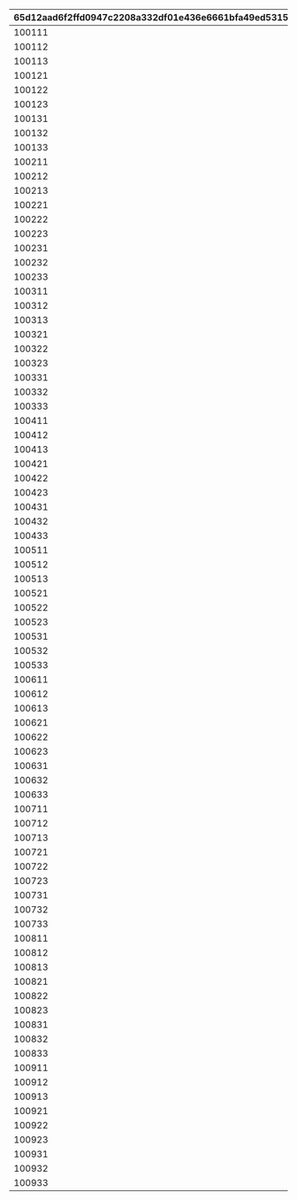 |65d12aad6f2ffd0947c2208a332df01e436e6661bfa49ed5315c640268de14ca|32712e6e2093a64cfc8082e0cab8bb0b886f99dd89512530235a6d43fc9ded1e|483de4cb423f8c4a41a41a7dcbe67c58e32f7818df8dcdc6143b22445f84d6c9|ea1d47c67d42a2534834dd9b2ba916e39558e50f09e66d8c15913dfd84c9c648|b45283d29e341a8ffa9f8abcac81fb51f642eb5f7467fa2697702cb7a89969be|ea66dabb15f8f01e184142d99025f10c8c11d4ce155afc6adb26b41bcff94876|0050529ad55da46f8b9c9d2fb53d093772adf3b81e925709e9268d6cf99f5e2c|8ea224f63ae38c3ca84e53c53fcd27df9f9c7ccdcad559e6584c4438f7b01ea7|e35725631c6fe6aa4cef64bef2723b9a5c9dfe07a6c89742a152cbe94b3f43ca|ac89f57e2174d046750491548c1587fe8d2cd0fb507a39564142b8b0ca89953d|39ff94796678953e45af76e38d9c0a2c26fd788e87d880906dd266cd456ffd56|da0f8f3746b591a70928b9b654348d2b9bd07770fa45cbc201ce92253a1c642d|bed7bb8f949ce4ebbf8c54899c3a61e4139226219ad21dcc32efe6f27e6eba89|caad105426800a347c9ebb981dbd92784ef3e8669fa36ab3b52ca02fa2fa2073|ae96f37c658a73b9eee4e572ad9451a1ce3ec98721871327ad48b3b243b7923c|7004ab3c16474ecffd278e1d68b2bbb6ab5d764f01c8a7a42cdf5473e3dffb85|ba3b0cf68cffffa28085cea95bbe997ba2685b9a88704173f35f6562be069fa1|6eff9f23a32b79db5a82ba6a36435dc3082d3a7883f5b8ec9f6a0447f8a3da8a|e8a065540d4ed5136106b8d9ea50f09f03dc3dc8de744894f1e7c997c895dfae|
| --- | --- | --- | --- | --- | --- | --- | --- | --- | --- | --- | --- | --- | --- | --- | --- | --- | --- | --- |
|100111|123001|6|-100|1001|103401|105501|112201|0|1|100701|6|6|100003|1|100701|6|90|6|
|100112|123001|6|-100|1001|103401|100901|105101|0|2|103401|6|6|100003|1|106601|6|90|6|
|100113|101801|6|-100|1001|113401|110301|106901|0|3|110301|6|6|100003|1|112701|6|90|6|
|100121|100201|4|-100|1001|103401|117301|123001|0|1|100201|4|5|100003|2|102901|4|90|4|
|100122|104001|4|-100|1001|117301|105101|110301|0|2|104001|4|4|100003|2|104801|4|90|4|
|100123|111001|4|-100|1001|118001|118501|100801|0|3|101401|4|4|100003|2|101401|4|90|5|
|100131|100801|1|-100|1001|117301|112201|123001|0|1|112201|1|3|100003|3|100701|2|90|2|
|100132|112201|2|-100|1001|106601|103401|105501|0|2|105501|1|1|100003|3|100501|2|90|1|
|100133|124501|3|-100|1001|104801|113401|110301|0|3|124501|1|2|100003|3|105401|1|90|2|
|100211|111401|6|-100|1002|103401|117301|105001|0|1|111401|6|6|100003|1|106601|6|90|6|
|100212|100801|6|-100|1002|105401|113401|123001|0|2|113401|6|6|100003|1|105201|6|90|6|
|100213|107701|6|-100|1002|103401|105501|123001|0|3|105501|6|6|100003|1|100501|6|90|6|
|100221|119001|4|-100|1002|103401|124101|100901|0|1|122801|4|4|100003|2|122801|4|90|5|
|100222|123001|5|-100|1002|100501|103401|121101|0|2|100501|4|4|100003|2|105201|4|90|4|
|100223|118501|5|-100|1002|103401|105501|123001|0|3|118501|4|5|100003|2|100701|4|90|4|
|100231|123001|3|-100|1002|108901|103401|102601|0|1|108901|1|1|100003|3|105201|2|90|1|
|100232|123001|3|-100|1002|102601|113401|112201|0|2|104801|1|2|100003|3|104801|1|90|2|
|100233|106001|7|-100|1002|114701|100501|110301|0|3|106001|1|2|100003|3|100701|2|90|1|
|100311|125101|6|-100|1003|122801|103401|123001|0|1|102901|6|6|100003|1|102901|6|90|6|
|100312|111001|6|-100|1003|106601|180301|110301|0|2|180301|6|6|100003|1|105401|6|90|6|
|100313|118501|6|-100|1003|121401|123001|118001|0|3|121401|6|6|100003|1|101401|6|90|6|
|100321|123001|5|-100|1003|106601|103401|110301|0|1|114701|4|4|100003|2|114701|4|90|4|
|100322|180201|4|-100|1003|117301|110301|106901|0|2|106901|4|5|100003|2|100701|4|90|4|
|100323|124501|5|-100|1003|117501|105101|113401|0|3|124501|4|4|100003|2|103401|4|90|4|
|100331|123001|3|-100|1003|108101|117301|102601|0|1|108101|1|1|100003|3|103401|8|90|2|
|100332|108201|8|-100|1003|103401|112701|123501|0|2|108201|1|2|100003|3|100701|1|90|2|
|100333|108301|8|-100|1003|123001|101001|100801|0|3|108301|1|1|100003|3|101401|3|90|1|
|100411|110301|6|-100|1004|106601|103401|100901|0|1|106601|6|6|100003|1|114701|6|90|6|
|100412|106901|6|-100|1004|100501|105401|103401|0|2|180401|6|6|100003|1|180401|6|90|6|
|100413|100801|6|-100|1004|105501|101401|123001|0|3|100801|6|6|100003|1|103401|6|90|6|
|100421|118001|4|-100|1004|106601|180301|110301|0|1|105401|4|4|100003|2|105401|4|90|4|
|100422|101801|4|-100|1004|113401|110301|124501|0|2|101801|4|5|100003|2|105301|4|90|4|
|100423|123001|5|-100|1004|123301|103401|105501|0|3|123301|4|4|100003|2|105201|4|90|4|
|100431|108301|8|-100|1004|125801|126101|110301|0|1|126101|3|2|100003|3|126001|3|90|3|
|100432|108301|8|-100|1004|103401|121101|123001|0|2|103301|7|3|100003|3|103301|1|90|2|
|100433|106001|7|-100|1004|117301|180501|123001|0|3|105801|7|3|100003|3|105801|2|90|2|
|100511|123001|6|-100|1005|103401|105501|112201|0|1|105501|6|6|100003|1|100701|6|90|6|
|100512|123001|6|-100|1005|103401|100901|105101|0|2|100901|6|6|100003|1|106601|6|90|6|
|100513|101801|6|-100|1005|113401|110301|106901|0|3|112701|6|6|100003|1|112701|6|90|6|
|100521|110301|4|-100|1005|106601|100101|123801|0|1|100101|4|4|100003|2|114701|4|90|4|
|100522|112201|4|-100|1005|103401|105501|102601|0|2|102601|4|4|100003|2|105201|4|90|4|
|100523|121401|4|-100|1005|119201|105501|110301|0|3|119201|4|4|100003|2|105401|4|90|4|
|100531|108301|8|-100|1005|106601|103401|107701|0|1|106601|1|8|100003|3|105201|1|90|1|
|100532|108301|8|-100|1005|103401|126101|123001|0|2|127901|3|3|100003|3|127901|1|90|3|
|100533|108401|8|-100|1005|123301|102601|123001|0|3|108401|7|3|100003|3|105801|2|90|1|
|100611|111401|6|-100|1006|103401|117301|105001|0|1|111401|6|6|100003|1|106601|6|90|6|
|100612|100801|6|-100|1006|105401|113401|123001|0|2|113401|6|6|100003|1|105201|6|90|6|
|100613|107701|6|-100|1006|103401|105501|123001|0|3|107701|6|6|100003|1|100501|6|90|6|
|100621|111401|4|-100|1006|103401|112201|105001|0|1|112201|4|4|100003|2|106601|4|90|4|
|100622|123001|5|-100|1006|105401|105301|105501|0|2|123001|4|4|100003|2|102901|4|90|4|
|100623|123001|5|-100|1006|117301|101401|112201|0|3|117301|4|4|100003|2|100701|4|90|4|
|100631|108301|8|-100|1006|103401|105501|106001|0|1|128301|3|7|100003|3|128301|1|90|1|
|100632|108301|8|-100|1006|106601|123301|123001|0|2|106501|1|3|100003|3|106501|1|90|2|
|100633|107701|8|-100|1006|102601|110301|123001|0|3|109001|8|3|100003|3|109001|1|90|2|
|100711|125101|6|-100|1007|122801|103401|123001|1001|1|125101|6|6|100003|1|102901|6|90|6|
|100712|111001|6|-100|1007|106601|180301|110301|1001|2|111001|6|6|100003|1|105401|6|90|6|
|100713|118501|6|-100|1007|121401|123001|118001|1001|3|118001|6|6|100003|1|101401|6|90|6|
|100721|100201|4|-100|1007|103401|117301|123001|1001|1|100201|4|5|100003|2|102901|4|90|4|
|100722|104001|4|-100|1007|117301|105101|110301|1001|2|105101|4|4|100003|2|104801|4|90|4|
|100723|111001|4|-100|1007|118001|118501|100801|1001|3|100801|4|4|100003|2|101401|4|90|4|
|100731|118501|3|-100|1007|123301|102601|123001|1001|1|128801|3|3|100003|3|128801|2|90|1|
|100732|108301|8|-100|1007|103401|105501|128901|1001|2|128901|1|3|100003|3|104501|1|90|1|
|100733|108301|8|-100|1007|128701|117301|123001|1001|3|128701|3|3|100003|3|128301|3|90|2|
|100811|123001|6|-100|1008|103401|105501|112201|1002|1|100701|6|6|100003|1|100701|6|90|6|
|100812|111401|6|-100|1008|103401|117301|105001|1002|2|111401|6|6|100003|1|106601|6|90|6|
|100813|125101|6|-100|1008|122801|103401|123001|1002|3|102901|6|6|100003|1|102901|6|90|6|
|100821|111401|4|-100|1008|103401|110301|101201|1002|1|110301|4|4|100003|2|104601|4|90|4|
|100822|123001|5|-100|1008|106601|113401|106901|1002|2|106601|4|5|100003|2|105201|4|90|4|
|100823|100801|4|-100|1008|105501|101401|123001|1002|3|123001|4|5|100003|2|103401|4|90|4|
|100831|108301|8|-100|1008|103401|112201|108801|1002|1|108801|1|1|100003|3|108901|1|90|2|
|100832|129001|3|-100|1008|108901|126101|107701|1002|2|129001|1|8|100003|3|100701|1|90|3|
|100833|100201|1|-100|1008|126101|101401|123001|1002|3|100201|1|3|100003|3|103401|3|90|1|
|100911|110301|6|-100|1009|106601|103401|100901|1003|1|100901|6|6|100003|1|114701|6|90|6|
|100912|106901|6|-100|1009|100501|105401|103401|1003|2|106901|6|6|100003|1|180401|6|90|6|
|100913|100801|6|-100|1009|105501|101401|123001|1003|3|101401|6|6|100003|1|103401|6|90|6|
|100921|119001|4|-100|1009|103401|124101|100901|1003|1|122801|4|4|100003|2|122801|4|90|4|
|100922|123001|5|-100|1009|100501|103401|121101|1003|2|100501|4|4|100003|2|105201|4|90|4|
|100923|118501|5|-100|1009|103401|105501|123001|1003|3|103401|4|5|100003|2|100701|4|90|4|
|100931|108301|8|-100|1009|104901|103401|101601|1003|1|120001|2|7|100003|3|120001|7|90|1|
|100932|129001|3|-100|1009|100501|101801|112201|1003|2|112201|1|2|100003|3|108901|1|90|1|
|100933|129001|3|-100|1009|128801|126101|123001|1003|3|123001|1|3|100003|3|100701|3|90|3|